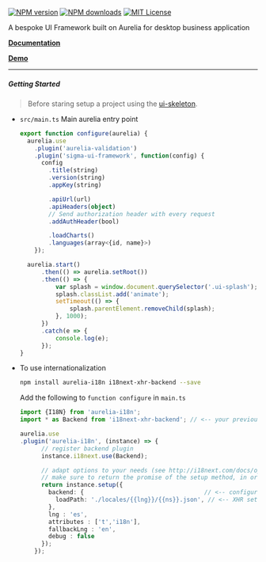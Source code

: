 [![NPM version][npm-version-image]][npm-url] 
[![NPM downloads][npm-downloads-image]][npm-url] 
[![MIT License][license-image]][license-url]

A bespoke UI Framework built on Aurelia for desktop business application

**[Documentation](http://sigmaframeworks.io/docs/framework)**

**[Demo](http://demo.sigmaframeworks.io/)**

----

##### Getting Started

> Before staring setup a project using the [ui-skeleton](//github.com/sigmaframeworks/sigma-ui-skeleton).


* `src/main.ts` Main aurelia entry point

  ```ts
  export function configure(aurelia) {
    aurelia.use
      .plugin('aurelia-validation')
      .plugin('sigma-ui-framework', function(config) {
        config
          .title(string)
          .version(string)
          .appKey(string)

          .apiUrl(url)
          .apiHeaders(object)
          // Send authorization header with every request
          .addAuthHeader(bool)

          .loadCharts()
          .languages(array<{id, name}>)
      });

    aurelia.start()
    	.then(() => aurelia.setRoot())
    	.then(() => {
    		var splash = window.document.querySelector('.ui-splash');
    		splash.classList.add('animate');
    		setTimeout(() => {
    			splash.parentElement.removeChild(splash);
    		}, 1000);
    	})
    	.catch(e => {
    		console.log(e);
    	});
  }
  ```

* To use internationalization

  ```bash
  npm install aurelia-i18n i18next-xhr-backend --save
  ```

  Add the following to `function configure` in `main.ts`
  ```ts
  import {I18N} from 'aurelia-i18n';
  import * as Backend from 'i18next-xhr-backend'; // <-- your previously installed backend plugin

  aurelia.use
  .plugin('aurelia-i18n', (instance) => {
        // register backend plugin
        instance.i18next.use(Backend);

        // adapt options to your needs (see http://i18next.com/docs/options/)
        // make sure to return the promise of the setup method, in order to guarantee proper loading
        return instance.setup({
          backend: {                                  // <-- configure backend settings
            loadPath: './locales/{{lng}}/{{ns}}.json', // <-- XHR settings for where to get the files from
          },
          lng : 'es',
          attributes : ['t','i18n'],
          fallbackLng : 'en',
          debug : false
        });
      });
    ```

[license-image]: http://img.shields.io/badge/license-MIT-blue.svg?style=flat
[license-url]: LICENSE

[npm-url]: http://npmjs.org/package/sigma-ui-framework
[npm-version-image]: http://img.shields.io/npm/v/sigma-ui-framework.svg?style=flat
[npm-downloads-image]: http://img.shields.io/npm/dm/sigma-ui-framework.svg?style=flat
